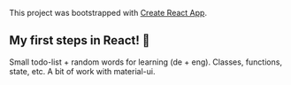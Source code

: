 This project was bootstrapped with [Create React App](https://github.com/facebook/create-react-app).

## My first steps in React! 🥳

Small todo-list + random words for learning (de + eng). Classes, functions, state, etc. A bit of work with material-ui.
